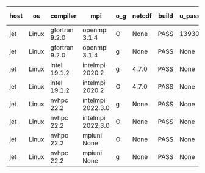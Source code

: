 

| host     | os       | compiler                              | mpi                      | o_g        | netcdf        | build       | u_pass          | u_fail          | s_pass            | s_fail            | e_pass             | e_fail             | nuopc_pass       | nuopc_fail       | artifacts link          |
|----------|----------|---------------------------------------|--------------------------|------------|---------------|-------------|-----------------|-----------------|-------------------|-------------------|--------------------|--------------------|------------------|------------------|-------------------------|
| jet | Linux | gfortran 9.2.0 | openmpi 3.1.4  | O | None  | PASS | 13930 | 0 | 49 | 0 | 81 | 0 | 52 | 0 | <a href="https://github.com/esmf-org/esmf-test-artifacts/tree/356bc104de2dd64217f4c6a3a89e0cd3aea4bf83/develop/gfortran/9.2.0/O/openmpi/3.1.4" target="_blank">356bc10</a> | 
| jet | Linux | gfortran 9.2.0 | openmpi 3.1.4  | g | None  | PASS | None | None | None | None | None | None | None | None | <a href="https://github.com/esmf-org/esmf-test-artifacts/tree/c55461dc0b1665dcbae39f2ab043b95fdecbfcb9/develop/gfortran/9.2.0/g/openmpi/3.1.4" target="_blank">c55461d</a> | 
| jet | Linux | intel 19.1.2 | intelmpi 2020.2  | g | 4.7.0  | PASS | None | None | None | None | None | None | None | None | <a href="https://github.com/esmf-org/esmf-test-artifacts/tree/dac24e0d0366298987c1cf4fcfc7088391512521/develop/intel/19.1.2/g/intelmpi/2020.2" target="_blank">dac24e0</a> | 
| jet | Linux | intel 19.1.2 | intelmpi 2020.2  | O | 4.7.0  | PASS | None | None | None | None | None | None | None | None | <a href="https://github.com/esmf-org/esmf-test-artifacts/tree/78a8e29073264e2cbd99eb4f59296cef17f436eb/develop/intel/19.1.2/O/intelmpi/2020.2" target="_blank">78a8e29</a> | 
| jet | Linux | nvhpc 22.2 | intelmpi 2022.3.0  | g | None  | PASS | None | None | None | None | None | None | None | None | <a href="https://github.com/esmf-org/esmf-test-artifacts/tree/c71c09e791f5a085f79b1928c2d495a047ab1dc4/develop/nvhpc/22.2/g/intelmpi/2022.3.0" target="_blank">c71c09e</a> | 
| jet | Linux | nvhpc 22.2 | intelmpi 2022.3.0  | O | None  | PASS | None | None | None | None | None | None | None | None | <a href="https://github.com/esmf-org/esmf-test-artifacts/tree/3a2cb6af633696de771712baa16317748169967a/develop/nvhpc/22.2/O/intelmpi/2022.3.0" target="_blank">3a2cb6a</a> | 
| jet | Linux | nvhpc 22.2 | mpiuni None  | O | None  | PASS | None | None | None | None | None | None | None | None | <a href="https://github.com/esmf-org/esmf-test-artifacts/tree/870ba6864c0b421247e2fc7bf0bd2e16f184ce55/develop/nvhpc/22.2/O/mpiuni/None" target="_blank">870ba68</a> | 
| jet | Linux | nvhpc 22.2 | mpiuni None  | g | None  | PASS | None | None | None | None | None | None | None | None | <a href="https://github.com/esmf-org/esmf-test-artifacts/tree/7fd4636f927804e1e0f120acbff6f669de2cf8bf/develop/nvhpc/22.2/g/mpiuni/None" target="_blank">7fd4636</a> | 
